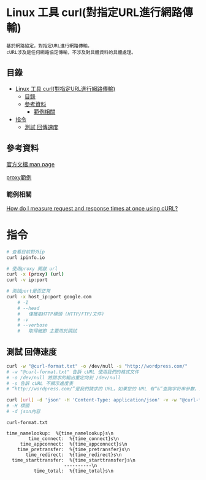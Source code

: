 # Linux 工具 curl(對指定URL進行網路傳輸)

```
基於網路協定，對指定URL進行網路傳輸。
cURL涉及是任何網路協定傳輸，不涉及對具體資料的具體處理。
```

## 目錄

- [Linux 工具 curl(對指定URL進行網路傳輸)](#linux-工具-curl對指定url進行網路傳輸)
	- [目錄](#目錄)
	- [參考資料](#參考資料)
		- [範例相關](#範例相關)
- [指令](#指令)
	- [測試 回傳速度](#測試-回傳速度)

## 參考資料

[官方文檔 man page](https://curl.se/docs/manpage.html)

[proxy範例](http://username:password@host_ip:port)

### 範例相關

[How do I measure request and response times at once using cURL?](https://stackoverflow.com/questions/18215389/how-do-i-measure-request-and-response-times-at-once-using-curl)

# 指令

```bash
# 查看目前對外ip
curl ipinfo.io

# 使用proxy 開啟 url
curl -x (proxy) (url)
curl -v ip:port

# 測試port是否正常
curl -x host_ip:port google.com
	# -I
	# --head
	# 	僅獲取HTTP標頭 (HTTP/FTP/文件)
	# -v
	# --verbose
	# 	取得細節 主要用於調試
```

## 測試 回傳速度

```bash
curl -w "@curl-format.txt" -o /dev/null -s "http://wordpress.com/"
# -w "@curl-format.txt" 告訴 cURL 使用我們的格式文件
# -o /dev/null 將請求的輸出重定向到 /dev/null
# -s 告訴 cURL 不顯示進度表
# “http://wordpress.com/”是我們請求的 URL。如果您的 URL 有“&”查詢字符串參數，請使用引號

curl [url] -d 'json' -H 'Content-Type: application/json' -v -w "@curl-format.txt"
# -H 標頭
# -d json內容
```

`curl-format.txt`

```
time_namelookup:  %{time_namelookup}s\n
        time_connect:  %{time_connect}s\n
     time_appconnect:  %{time_appconnect}s\n
    time_pretransfer:  %{time_pretransfer}s\n
       time_redirect:  %{time_redirect}s\n
  time_starttransfer:  %{time_starttransfer}s\n
                     ----------\n
          time_total:  %{time_total}s\n
```
